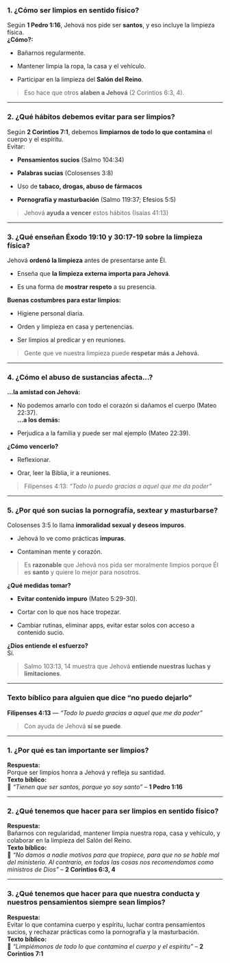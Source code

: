 ### **1. ¿Cómo ser limpios en sentido físico?**

Según **1 Pedro 1:16**, Jehová nos pide ser **santos**, y eso incluye la limpieza física.  
**¿Cómo?:**

- Bañarnos regularmente.
    
- Mantener limpia la ropa, la casa y el vehículo.
    
- Participar en la limpieza del **Salón del Reino**.

> Eso hace que otros **alaben a Jehová** (2 Corintios 6:3, 4).

---

### **2. ¿Qué hábitos debemos evitar para ser limpios?**

Según **2 Corintios 7:1**, debemos **limpiarnos de todo lo que contamina** el cuerpo y el espíritu.  
Evitar:

- **Pensamientos sucios** (Salmo 104:34)
    
- **Palabras sucias** (Colosenses 3:8)
    
- Uso de **tabaco, drogas, abuso de fármacos**
    
- **Pornografía y masturbación** (Salmo 119:37; Efesios 5:5)

> Jehová **ayuda a vencer** estos hábitos (Isaías 41:13)

---

### **3. ¿Qué enseñan Éxodo 19:10 y 30:17-19 sobre la limpieza física?**

Jehová **ordenó la limpieza** antes de presentarse ante Él.

- Enseña que **la limpieza externa importa para Jehová**.
    
- Es una forma de **mostrar respeto** a su presencia.

**Buenas costumbres para estar limpios:**

- Higiene personal diaria.
    
- Orden y limpieza en casa y pertenencias.
    
- Ser limpios al predicar y en reuniones.

> Gente que ve nuestra limpieza puede **respetar más a Jehová.**

---

### **4. ¿Cómo el abuso de sustancias afecta...?**

**...la amistad con Jehová:**

- No podemos amarlo con todo el corazón si dañamos el cuerpo (Mateo 22:37).  
    **...a los demás:**
    
- Perjudica a la familia y puede ser mal ejemplo (Mateo 22:39).

**¿Cómo vencerlo?**

- Reflexionar.
    
- Orar, leer la Biblia, ir a reuniones.

> Filipenses 4:13: _“Todo lo puedo gracias a aquel que me da poder”_

---

### **5. ¿Por qué son sucias la pornografía, sextear y masturbarse?**

Colosenses 3:5 lo llama **inmoralidad sexual y deseos impuros**.

- Jehová lo ve como prácticas **impuras**.
    
- Contaminan mente y corazón.

> Es **razonable** que Jehová nos pida ser moralmente limpios porque Él es **santo** y quiere lo mejor para nosotros.

**¿Qué medidas tomar?**

- **Evitar contenido impuro** (Mateo 5:29-30).
    
- Cortar con lo que nos hace tropezar.
    
- Cambiar rutinas, eliminar apps, evitar estar solos con acceso a contenido sucio.

**¿Dios entiende el esfuerzo?**  
Sí.

> Salmo 103:13, 14 muestra que Jehová **entiende nuestras luchas y limitaciones**.

---

### **Texto bíblico para alguien que dice “no puedo dejarlo”**

**Filipenses 4:13** — _“Todo lo puedo gracias a aquel que me da poder”_

> Con ayuda de Jehová **sí se puede**.

---

### **1. ¿Por qué es tan importante ser limpios?**

**Respuesta:**  
Porque ser limpios honra a Jehová y refleja su santidad.  
**Texto bíblico:**  
📖 _“Tienen que ser santos, porque yo soy santo”_ – **1 Pedro 1:16**

---

### **2. ¿Qué tenemos que hacer para ser limpios en sentido físico?**

**Respuesta:**  
Bañarnos con regularidad, mantener limpia nuestra ropa, casa y vehículo, y colaborar en la limpieza del Salón del Reino.  
**Texto bíblico:**  
📖 _“No damos a nadie motivos para que tropiece, para que no se hable mal del ministerio. Al contrario, en todas las cosas nos recomendamos como ministros de Dios”_ – **2 Corintios 6:3, 4**

---

### **3. ¿Qué tenemos que hacer para que nuestra conducta y nuestros pensamientos siempre sean limpios?**

**Respuesta:**  
Evitar lo que contamina cuerpo y espíritu, luchar contra pensamientos sucios, y rechazar prácticas como la pornografía y la masturbación.  
**Texto bíblico:**  
📖 _“Limpiémonos de todo lo que contamina el cuerpo y el espíritu”_ – **2 Corintios 7:1**
